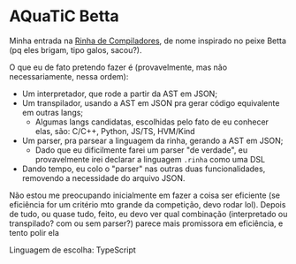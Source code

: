 # AQuaTiC Betta

Minha entrada na [Rinha de Compiladores](https://github.com/aripiprazole/rinha-de-compiler),
de nome inspirado no peixe Betta (pq eles brigam, tipo galos, sacou?).

O que eu de fato pretendo fazer é (provavelmente, mas não necessariamente, nessa ordem):

* Um interpretador, que rode a partir da AST em JSON;
* Um transpilador, usando a AST em JSON pra gerar código equivalente em outras langs;
  * Algumas langs candidatas, escolhidas pelo fato de eu conhecer elas, são: C/C++, Python, JS/TS, HVM/Kind
* Um parser, pra parsear a linguagem da rinha, gerando a AST em JSON;
  * Dado que eu dificilmente farei um parser "de verdade",
  eu provavelmente irei declarar a linguagem `.rinha` como uma DSL
* Dando tempo, eu colo o "parser" nas outras duas funcionalidades, removendo a necessidade do arquivo JSON.

Não estou me preocupando inicialmente em fazer a coisa ser eficiente (se eficiência for um critério mto grande da competição, devo rodar lol).
Depois de tudo, ou quase tudo, feito, eu devo ver qual combinação (interpretado ou transpilado? com ou sem parser?) parece mais promissora em eficiência, e tento polir ela

Linguagem de escolha: TypeScript

